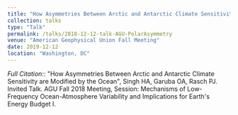 ```yaml
---
title: "How Asymmetries Between Arctic and Antarctic Climate Sensitivity are Modified by the Ocean"
collection: talks
type: "Talk"
permalink: /talks/2018-12-12-talk-AGU-PolarAsymmetry
venue: "American Geophysical Union Fall Meeting"
date: 2019-12-12
location: "Washington, DC"
---
```


<i>Full Citation:</i>:  "How Asymmetries Between Arctic and Antarctic Climate Sensitivity are Modified by the Ocean", Singh HA, Garuba OA, Rasch PJ. Invited Talk. AGU Fall 2018 Meeting, Session: Mechanisms of Low-Frequency Ocean-Atmosphere Variability and Implications for Earth's Energy Budget I.
